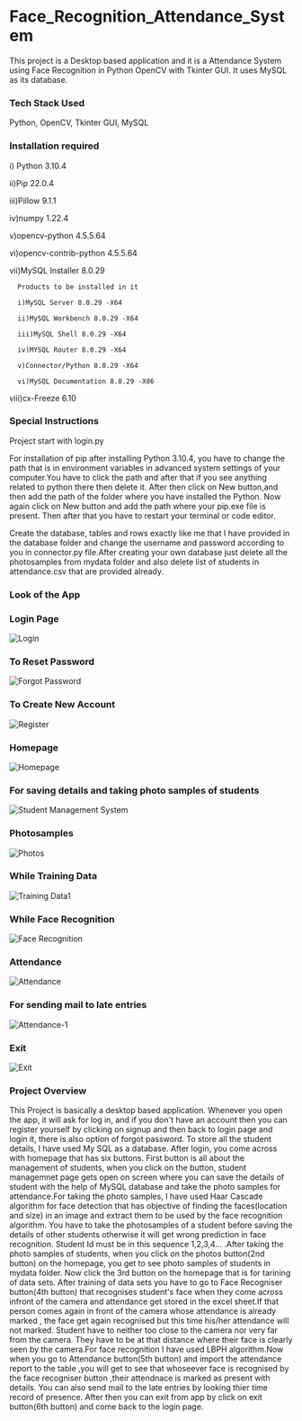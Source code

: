 # Face_Recognition_Attendance_System
This project is a Desktop based application and it is a Attendance System using Face Recognition in Python OpenCV with Tkinter GUI. It uses MySQL as its database.

### Tech Stack Used
Python, OpenCV, Tkinter GUI, MySQL

### Installation required
 i) Python 3.10.4
 
 ii)Pip 22.0.4
 
 iii)Pillow 9.1.1
 
 iv)numpy 1.22.4
 
 v)opencv-python 4.5.5.64
 
 vi)opencv-contrib-python 4.5.5.64
 
 vii)MySQL Installer 8.0.29
 
      Products to be installed in it
      
      i)MySQL Server 8.0.29 -X64
      
      ii)MySQL Workbench 8.0.29 -X64
      
      iii)MySQL Shell 8.0.29 -X64
      
      iv)MYSQL Router 8.0.29 -X64
      
      v)Connector/Python 8.0.29 -X64
      
      vi)MySQL Documentation 8.0.29 -X86
      
  viii)cx-Freeze 6.10    
      
### Special Instructions
Project start with login.py
 
For installation of pip after installing Python 3.10.4, you have to change the path that is in environment variables in advanced system settings of your computer.You have to click the path and after that if you see anything related to python there then delete it. After then click on New button,and then add the path of the folder where you have installed the Python. Now again click on New button and add the path where your pip.exe file is present. Then after that you have to restart your terminal or code editor.

Create the database, tables and rows  exactly like me that I have provided in the database folder and change the username and password according to you in connector.py file.After creating your own database just delete all the photosamples from mydata folder and also delete list of students in attendance.csv that are provided already.
 
### Look of the App
### Login Page
![Login](https://user-images.githubusercontent.com/97236755/170465402-4fa7053b-4fd4-41a4-8019-f495da2fec9d.png)
### To Reset Password
![Forgot Password](https://user-images.githubusercontent.com/97236755/170465441-cd467232-ffb9-4ab3-8951-4f5a33acd9af.png)
### To Create New Account
![Register](https://user-images.githubusercontent.com/97236755/170465470-cba6b0ff-0a6d-4692-b4a7-022477075ac4.png)
### Homepage
![Homepage](https://user-images.githubusercontent.com/97236755/170465493-a906eb12-a3cd-4409-950c-d374ef44605a.png)
### For saving details and taking photo samples of students
![Student Management System](https://user-images.githubusercontent.com/97236755/170465526-f0e1bebd-8a27-4f06-96f4-15468f0da7de.png)
### Photosamples
![Photos](https://user-images.githubusercontent.com/97236755/170465567-5abacace-dca8-40a5-86a8-0da54d090f57.png)
### While Training Data
![Training Data1](https://user-images.githubusercontent.com/97236755/170547357-5d55aab6-d455-4095-b4cb-48c035dba9ad.png)
### While Face Recognition
![Face Recognition](https://user-images.githubusercontent.com/97236755/170465670-f2c2134c-d4d1-4a41-b5ec-8fa4293f1b56.png)
### Attendance 
![Attendance](https://user-images.githubusercontent.com/97236755/170467276-42216f50-27a6-4c33-b7c2-d33a13e88b56.png)
### For sending mail to late entries
![Attendance-1](https://user-images.githubusercontent.com/97236755/170467299-0a00e4de-6ea5-4903-b975-37b09cde20fd.png)
### Exit
![Exit](https://user-images.githubusercontent.com/97236755/170465698-ae0ef893-172f-422b-b5a8-e20465d66396.png)

### Project Overview
This Project is basically a desktop based application. Whenever you open the app, it will ask for log in, and if you don't have an account then you can register yourself by clicking on signup and then back to login page and login it, there is also option of forgot password. To store all the student details, I have used My SQL as a database. After login, you come across with homepage that has six buttons. First button is all about the management of students, when you click on the button, student managemnet page gets open on screen where you can save the details of student with the help of MySQL database and take the photo samples for attendance.For taking the photo samples, I have used Haar Cascade algorithm for face detection that has objective of finding the faces(location and size) in an image and extract them to be used by the face recognition algorithm. You have to take the photosamples of a student before saving the details of other students otherwise it will get wrong prediction in face recognition. Student Id must be in this sequence 1,2,3,4... .After taking the photo samples of students, when you click on the photos button(2nd button) on the homepage, you get to see photo samples of students in mydata folder. Now click the 3rd button on the homepage that is for tarining of data sets. After training of data sets you have to go to Face Recogniser button(4th button) that recognises student's face when they come across infront of the camera and attendance get stored in the excel sheet.If that person comes again in front of the camera whose attendance is already marked , the face get again recognised but this time his/her attendance will not marked. Student have to neither too close to the camera nor very far from the camera. They have to be at that distance where their face is clearly seen by the camera.For face recognition I have used LBPH algorithm.Now when you go to Attendance button(5th button) and import the attendance report to the table ,you will get to see that whoseever face is recognised by the face recogniser button ,their attendnace is marked as present with details. You can also send mail to the late entries by looking thier time record of presence. After then you can exit from app by click on exit button(6th button) and come back to the login page. 


